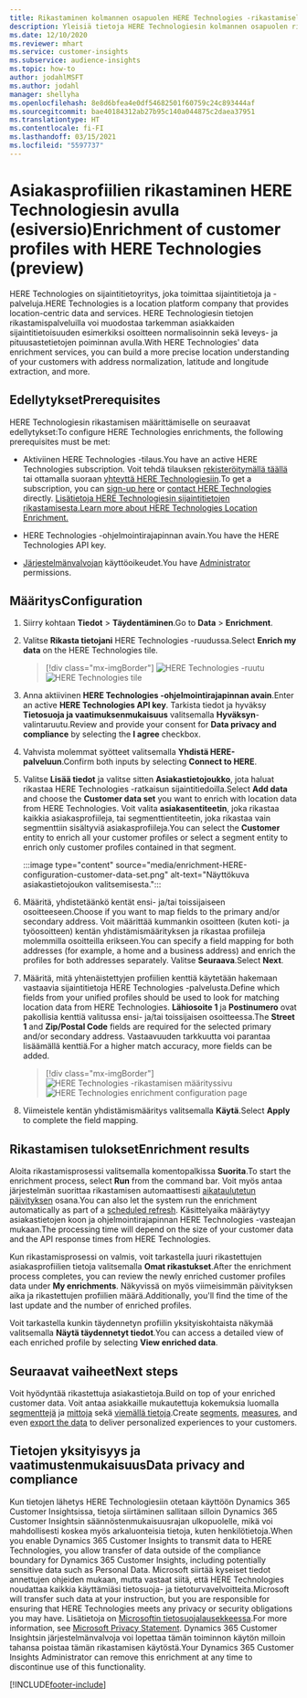 ```yaml
---
title: Rikastaminen kolmannen osapuolen HERE Technologies -rikastamisella
description: Yleisiä tietoja HERE Technologiesin kolmannen osapuolen rikastamisesta.
ms.date: 12/10/2020
ms.reviewer: mhart
ms.service: customer-insights
ms.subservice: audience-insights
ms.topic: how-to
author: jodahlMSFT
ms.author: jodahl
manager: shellyha
ms.openlocfilehash: 8e8d6bfea4e0df54682501f60759c24c893444af
ms.sourcegitcommit: bae40184312ab27b95c140a044875c2daea37951
ms.translationtype: HT
ms.contentlocale: fi-FI
ms.lasthandoff: 03/15/2021
ms.locfileid: "5597737"
---
```

# <a name="enrichment-of-customer-profiles-with-here-technologies-preview"></a><span data-ttu-id="2d5de-103">Asiakasprofiilien rikastaminen HERE Technologiesin avulla (esiversio)</span><span class="sxs-lookup"><span data-stu-id="2d5de-103">Enrichment of customer profiles with HERE Technologies (preview)</span></span>

<span data-ttu-id="2d5de-104">HERE Technologies on sijaintitietoyritys, joka toimittaa sijaintitietoja ja -palveluja.</span><span class="sxs-lookup"><span data-stu-id="2d5de-104">HERE Technologies is a location platform company that provides location-centric data and services.</span></span> <span data-ttu-id="2d5de-105">HERE Technologiesin tietojen rikastamispalveluilla voi muodostaa tarkemman asiakkaiden sijaintitietoisuuden esimerkiksi osoitteen normalisoinnin sekä leveys- ja pituusastetietojen poiminnan avulla.</span><span class="sxs-lookup"><span data-stu-id="2d5de-105">With HERE Technologies' data enrichment services, you can build a more precise location understanding of your customers with address normalization, latitude and longitude extraction, and more.</span></span>

## <a name="prerequisites"></a><span data-ttu-id="2d5de-106">Edellytykset</span><span class="sxs-lookup"><span data-stu-id="2d5de-106">Prerequisites</span></span>

<span data-ttu-id="2d5de-107">HERE Technologiesin rikastamisen määrittämiselle on seuraavat edellytykset:</span><span class="sxs-lookup"><span data-stu-id="2d5de-107">To configure HERE Technologies enrichments, the following prerequisites must be met:</span></span>

- <span data-ttu-id="2d5de-108">Aktiviinen HERE Technologies -tilaus.</span><span class="sxs-lookup"><span data-stu-id="2d5de-108">You have an active HERE Technologies subscription.</span></span> <span data-ttu-id="2d5de-109">Voit tehdä tilauksen [rekisteröitymällä täällä](https://developer.here.com/sign-up?utm_medium=referral&utm_source=Microsoft-Dynamics-CI&create=Freemium-Basic) tai ottamalla suoraan [yhteyttä HERE Technologiesiin](https://developer.here.com/help?utm_medium=referral&utm_source=Microsoft-Dynamics-CI#how-can-we-help-you).</span><span class="sxs-lookup"><span data-stu-id="2d5de-109">To get a subscription, you can [sign-up here](https://developer.here.com/sign-up?utm_medium=referral&utm_source=Microsoft-Dynamics-CI&create=Freemium-Basic) or [contact HERE Technologies](https://developer.here.com/help?utm_medium=referral&utm_source=Microsoft-Dynamics-CI#how-can-we-help-you) directly.</span></span> [<span data-ttu-id="2d5de-110">Lisätietoja HERE Technologiesin sijaintitietojen rikastamisesta.</span><span class="sxs-lookup"><span data-stu-id="2d5de-110">Learn more about HERE Technologies Location Enrichment.</span></span>](https://developer.here.com/location-enrichment?cid=Dev-MicrosoftDynamics-DB-0-Dev-&utm_source=MicrosoftDynamics&utm_medium=referral&utm_campaign=Online_Dev_ReferralMicrosoft)

- <span data-ttu-id="2d5de-111">HERE Technologies -ohjelmointirajapinnan avain.</span><span class="sxs-lookup"><span data-stu-id="2d5de-111">You have the HERE Technologies API key.</span></span>

- <span data-ttu-id="2d5de-112">[Järjestelmänvalvojan](permissions.md#administrator) käyttöoikeudet.</span><span class="sxs-lookup"><span data-stu-id="2d5de-112">You have [Administrator](permissions.md#administrator) permissions.</span></span>

## <a name="configuration"></a><span data-ttu-id="2d5de-113">Määritys</span><span class="sxs-lookup"><span data-stu-id="2d5de-113">Configuration</span></span>

1. <span data-ttu-id="2d5de-114">Siirry kohtaan **Tiedot** > **Täydentäminen**.</span><span class="sxs-lookup"><span data-stu-id="2d5de-114">Go to **Data** > **Enrichment**.</span></span>

1. <span data-ttu-id="2d5de-115">Valitse **Rikasta tietojani** HERE Technologies -ruudussa.</span><span class="sxs-lookup"><span data-stu-id="2d5de-115">Select **Enrich my data** on the HERE Technologies tile.</span></span>

   > [!div class="mx-imgBorder"]
   > <span data-ttu-id="2d5de-116">![HERE Technologies -ruutu](media/HERE-tile.png "HERE Technologies -ruutu")</span><span class="sxs-lookup"><span data-stu-id="2d5de-116">![HERE Technologies tile](media/HERE-tile.png "HERE Technologies tile")</span></span>

1. <span data-ttu-id="2d5de-117">Anna aktiivinen **HERE Technologies -ohjelmointirajapinnan avain**.</span><span class="sxs-lookup"><span data-stu-id="2d5de-117">Enter an active **HERE Technologies API key**.</span></span> <span data-ttu-id="2d5de-118">Tarkista tiedot ja hyväksy **Tietosuoja ja vaatimuksenmukaisuus** valitsemalla **Hyväksyn**-valintaruutu.</span><span class="sxs-lookup"><span data-stu-id="2d5de-118">Review and provide your consent for **Data privacy and compliance** by selecting the **I agree** checkbox.</span></span> 

1. <span data-ttu-id="2d5de-119">Vahvista molemmat syötteet valitsemalla **Yhdistä HERE-palveluun**.</span><span class="sxs-lookup"><span data-stu-id="2d5de-119">Confirm both inputs by selecting **Connect to HERE**.</span></span>

1.  <span data-ttu-id="2d5de-120">Valitse **Lisää tiedot** ja valitse sitten **Asiakastietojoukko**, jota haluat rikastaa HERE Technologies -ratkaisun sijaintitiedoilla.</span><span class="sxs-lookup"><span data-stu-id="2d5de-120">Select **Add data** and choose the **Customer data set** you want to enrich with location data from HERE Technologies.</span></span> <span data-ttu-id="2d5de-121">Voit valita **asiakasentiteetin**, joka rikastaa kaikkia asiakasprofiileja, tai segmenttientiteetin, joka rikastaa vain segmenttiin sisältyviä asiakasprofiileja.</span><span class="sxs-lookup"><span data-stu-id="2d5de-121">You can select the **Customer** entity to enrich all your customer profiles or select a segment entity to enrich only customer profiles contained in that segment.</span></span>

    :::image type="content" source="media/enrichment-HERE-configuration-customer-data-set.png" alt-text="Näyttökuva asiakastietojoukon valitsemisesta.":::

1. <span data-ttu-id="2d5de-123">Määritä, yhdistetäänkö kentät ensi- ja/tai toissijaiseen osoitteeseen.</span><span class="sxs-lookup"><span data-stu-id="2d5de-123">Choose if you want to map fields to the primary and/or secondary address.</span></span> <span data-ttu-id="2d5de-124">Voit määrittää kummankin osoitteen (kuten koti- ja työosoitteen) kentän yhdistämismäärityksen ja rikastaa profiileja molemmilla osoitteilla erikseen.</span><span class="sxs-lookup"><span data-stu-id="2d5de-124">You can specify a field mapping for both addresses (for example, a home and a business address) and enrich the profiles for both addresses separately.</span></span> <span data-ttu-id="2d5de-125">Valitse **Seuraava**.</span><span class="sxs-lookup"><span data-stu-id="2d5de-125">Select **Next**.</span></span>

1. <span data-ttu-id="2d5de-126">Määritä, mitä yhtenäistettyjen profiilien kenttiä käytetään hakemaan vastaavia sijaintitietoja HERE Technologies -palvelusta.</span><span class="sxs-lookup"><span data-stu-id="2d5de-126">Define which fields from your unified profiles should be used to look for matching location data from HERE Technologies.</span></span> <span data-ttu-id="2d5de-127">**Lähiosoite 1** ja **Postinumero** ovat pakollisia kenttiä valitussa ensi- ja/tai toissijaisen osoitteessa.</span><span class="sxs-lookup"><span data-stu-id="2d5de-127">The **Street 1** and **Zip/Postal Code** fields are required for the selected primary and/or secondary address.</span></span> <span data-ttu-id="2d5de-128">Vastaavuuden tarkkuutta voi parantaa lisäämällä kenttiä.</span><span class="sxs-lookup"><span data-stu-id="2d5de-128">For a higher match accuracy, more fields can be added.</span></span>

   > [!div class="mx-imgBorder"]
   > <span data-ttu-id="2d5de-129">![HERE Technologies -rikastamisen määrityssivu](media/enrichment-HERE-configuration.png "HERE Technologies -rikastamisen määrityssivu")</span><span class="sxs-lookup"><span data-stu-id="2d5de-129">![HERE Technologies enrichment configuration page](media/enrichment-HERE-configuration.png "HERE Technologies enrichment configuration page")</span></span>

1. <span data-ttu-id="2d5de-130">Viimeistele kentän yhdistämismääritys valitsemalla **Käytä**.</span><span class="sxs-lookup"><span data-stu-id="2d5de-130">Select **Apply** to complete the field mapping.</span></span>

## <a name="enrichment-results"></a><span data-ttu-id="2d5de-131">Rikastamisen tulokset</span><span class="sxs-lookup"><span data-stu-id="2d5de-131">Enrichment results</span></span>

<span data-ttu-id="2d5de-132">Aloita rikastamisprosessi valitsemalla komentopalkissa **Suorita**.</span><span class="sxs-lookup"><span data-stu-id="2d5de-132">To start the enrichment process, select **Run** from the command bar.</span></span> <span data-ttu-id="2d5de-133">Voit myös antaa järjestelmän suorittaa rikastamisen automaattisesti [aikataulutetun päivityksen](system.md#schedule-tab) osana.</span><span class="sxs-lookup"><span data-stu-id="2d5de-133">You can also let the system run the enrichment automatically as part of a [scheduled refresh](system.md#schedule-tab).</span></span> <span data-ttu-id="2d5de-134">Käsittelyaika määräytyy asiakastietojen koon ja ohjelmointirajapinnan HERE Technologies -vasteajan mukaan.</span><span class="sxs-lookup"><span data-stu-id="2d5de-134">The processing time will depend on the size of your customer data and the API response times from HERE Technologies.</span></span>

<span data-ttu-id="2d5de-135">Kun rikastamisprosessi on valmis, voit tarkastella juuri rikastettujen asiakasprofiilien tietoja valitsemalla **Omat rikastukset**.</span><span class="sxs-lookup"><span data-stu-id="2d5de-135">After the enrichment process completes, you can review the newly enriched customer profiles data under **My enrichments**.</span></span> <span data-ttu-id="2d5de-136">Näkyvissä on myös viimeisimmän päivityksen aika ja rikastettujen profiilien määrä.</span><span class="sxs-lookup"><span data-stu-id="2d5de-136">Additionally, you'll find the time of the last update and the number of enriched profiles.</span></span>

<span data-ttu-id="2d5de-137">Voit tarkastella kunkin täydennetyn profiilin yksityiskohtaista näkymää valitsemalla **Näytä täydennetyt tiedot**.</span><span class="sxs-lookup"><span data-stu-id="2d5de-137">You can access a detailed view of each enriched profile by selecting **View enriched data**.</span></span>

## <a name="next-steps"></a><span data-ttu-id="2d5de-138">Seuraavat vaiheet</span><span class="sxs-lookup"><span data-stu-id="2d5de-138">Next steps</span></span>

<span data-ttu-id="2d5de-139">Voit hyödyntää rikastettuja asiakastietoja.</span><span class="sxs-lookup"><span data-stu-id="2d5de-139">Build on top of your enriched customer data.</span></span> <span data-ttu-id="2d5de-140">Voit antaa asiakkaille mukautettuja kokemuksia luomalla [segmenttejä](segments.md) ja [mittoja](measures.md) sekä [viemällä tietoja](export-destinations.md).</span><span class="sxs-lookup"><span data-stu-id="2d5de-140">Create [segments](segments.md), [measures](measures.md), and even [export the data](export-destinations.md) to deliver personalized experiences to your customers.</span></span>

## <a name="data-privacy-and-compliance"></a><span data-ttu-id="2d5de-141">Tietojen yksityisyys ja vaatimustenmukaisuus</span><span class="sxs-lookup"><span data-stu-id="2d5de-141">Data privacy and compliance</span></span>

<span data-ttu-id="2d5de-142">Kun tietojen lähetys HERE Technologiesiin otetaan käyttöön Dynamics 365 Customer Insightsissa, tietoja siirtäminen sallitaan silloin Dynamics 365 Customer Insightsin säännöstenmukaisuusrajan ulkopuolelle, mikä voi mahdollisesti koskea myös arkaluonteisia tietoja, kuten henkilötietoja.</span><span class="sxs-lookup"><span data-stu-id="2d5de-142">When you enable Dynamics 365 Customer Insights to transmit data to HERE Technologies, you allow transfer of data outside of the compliance boundary for Dynamics 365 Customer Insights, including potentially sensitive data such as Personal Data.</span></span> <span data-ttu-id="2d5de-143">Microsoft siirtää kyseiset tiedot annettujen ohjeiden mukaan, mutta vastaat siitä, että HERE Technologies noudattaa kaikkia käyttämiäsi tietosuoja- ja tietoturvavelvoitteita.</span><span class="sxs-lookup"><span data-stu-id="2d5de-143">Microsoft will transfer such data at your instruction, but you are responsible for ensuring that HERE Technologies meets any privacy or security obligations you may have.</span></span> <span data-ttu-id="2d5de-144">Lisätietoja on [Microsoftin tietosuojalausekkeessa](https://go.microsoft.com/fwlink/?linkid=396732).</span><span class="sxs-lookup"><span data-stu-id="2d5de-144">For more information, see [Microsoft Privacy Statement](https://go.microsoft.com/fwlink/?linkid=396732).</span></span>
<span data-ttu-id="2d5de-145">Dynamics 365 Customer Insightsin järjestelmänvalvoja voi lopettaa tämän toiminnon käytön milloin tahansa poistaa tämän rikastamisen käytöstä.</span><span class="sxs-lookup"><span data-stu-id="2d5de-145">Your Dynamics 365 Customer Insights Administrator can remove this enrichment at any time to discontinue use of this functionality.</span></span>


[!INCLUDE[footer-include](../includes/footer-banner.md)]